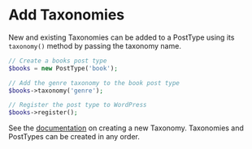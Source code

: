 # Add Taxonomies

New and existing Taxonomies can be added to a PostType using its `taxonomy()` method by passing the taxonomy name.

```php
// Create a books post type
$books = new PostType('book');

// Add the genre taxonomy to the book post type
$books->taxonomy('genre');

// Register the post type to WordPress
$books->register();
```
See the [documentation](#) on creating a new Taxonomy. Taxonomies and PostTypes can be created in any order.
